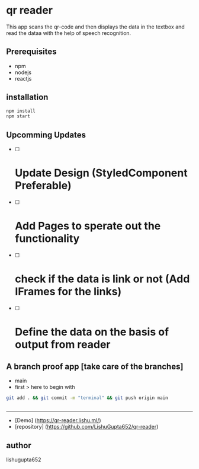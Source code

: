 # qr reader

This app scans the qr-code and then displays the data in the textbox and read the dataa with the help of speech recognition.

## Prerequisites

- npm
- nodejs
- reactjs

## installation

```bash
npm install
npm start
```

## Upcomming Updates

- [ ] # Update Design (StyledComponent Preferable)
- [ ] # Add Pages to sperate out the functionality
- [ ] # check if the data is link or not (Add IFrames for the links)
- [ ] # Define the data on the basis of output from reader

## A branch proof app [take care of the branches]

- main
- first > here to begin with

```bash
git add . && git commit -m "terminal" && git push origin main
```

##

---

- [Demo] (https://qr-reader.lishu.ml/)
- [repository] (https://github.com/LishuGupta652/qr-reader)

## author

lishugupta652
